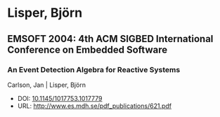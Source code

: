 # Lisper, Björn

## EMSOFT 2004: 4th ACM SIGBED International Conference on Embedded Software

### An Event Detection Algebra for Reactive Systems
Carlson, Jan | Lisper, Björn
* DOI: [10.1145/1017753.1017779](https://doi.org/10.1145/1017753.1017779)
* URL: <http://www.es.mdh.se/pdf_publications/621.pdf>

